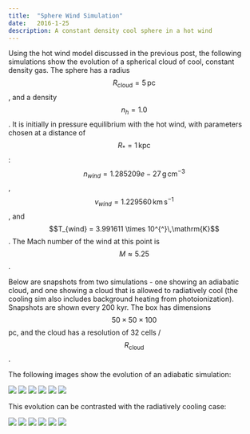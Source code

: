 ```yaml
---
title:  "Sphere Wind Simulation"
date:   2016-1-25
description: A constant density cool sphere in a hot wind 
---
```


Using the hot wind model discussed in the previous post, the following simulations
show the evolution of a spherical cloud of cool, constant density gas. The sphere has a
radius $$R_{\mathrm{cloud}} = 5\,\mathrm{pc}$$, and a density $$n_h = 1.0$$. It is initially 
in pressure equilibrium with the hot wind, with parameters chosen at a distance of $$R_{*} = 1\,\mathrm{kpc}$$:
$$n_{wind} = 1.285209e-27\,\mathrm{g}\,\mathrm{cm}^{-3}$$, $$v_{wind} = 1.229560\,\mathrm{km}\,\mathrm{s}^{-1}$$,
and $$T_{wind} = 3.991611 \times 10^{^}\,\mathrm{K}$$. The Mach number of the wind at this point is $$M \approx 5.25$$.

Below are snapshots from two simulations - one showing an adiabatic cloud, and one showing a cloud 
that is allowed to radiatively cool (the cooling sim also includes background heating from photoionization).
Snapshots are shown every 200 kyr. The box has dimensions $$50 \times 50 \times 100$$ pc, and the cloud has
a resolution of 32 cells / $$R_{\mathrm{cloud}}$$.

The following images show the evolution of an adiabatic simulation:

<img src="{{ site.url }}assets/images/sphere_wind_0a.png">

<img src="{{ site.url }}assets/images/sphere_wind_1a.png">

<img src="{{ site.url }}assets/images/sphere_wind_2a.png">

<img src="{{ site.url }}assets/images/sphere_wind_3a.png">

<img src="{{ site.url }}assets/images/sphere_wind_4a.png">

<img src="{{ site.url }}assets/images/sphere_wind_5a.png">


This evolution can be contrasted with the radiatively cooling case:

<img src="{{ site.url }}assets/images/sphere_wind_0r.png">

<img src="{{ site.url }}assets/images/sphere_wind_1r.png">

<img src="{{ site.url }}assets/images/sphere_wind_2r.png">

<img src="{{ site.url }}assets/images/sphere_wind_3r.png">

<img src="{{ site.url }}assets/images/sphere_wind_4r.png">

<img src="{{ site.url }}assets/images/sphere_wind_5r.png">



